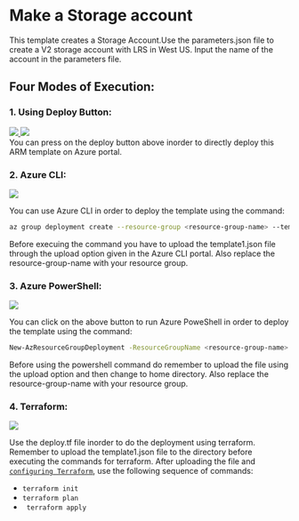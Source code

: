 # Make a Storage account


This template creates a Storage Account.Use the parameters.json file to create a V2 storage account with LRS in West US. Input the name of the account in the parameters file.


## Four Modes of Execution:<br/>
### 1. Using Deploy Button:
 <a href="https://portal.azure.com/#create/Microsoft.Template/uri/https%3A%2F%2Fraw.githubusercontent.com%2FSouradeep2304%2FAzure-Templates%2Fmaster%2FStorage%20Template%2Ftemplate1.json" target="_blank">
    <img src="http://azuredeploy.net/deploybutton.png"/>
</a>
<a href="http://armviz.io/#/?load=https%3A%2F%2Fraw.githubusercontent.com%2FSouradeep2304%2FAzure-Templates%2Fmaster%2FStorage%20Template%2Ftemplate1.json" target="_blank">
    <img src="http://armviz.io/visualizebutton.png"/>
</a><br/>
You can press on the deploy button above inorder to directly deploy this ARM template on Azure portal.<br/>

### 2. Azure CLI:
<a href="https://shell.azure.com" target="_blank">
 <img name="launch-cloud-shell" src="https://docs.microsoft.com/azure/includes/media/cloud-shell-try-it/launchcloudshell.png" data-linktype="external">
</a></br>

You can use Azure CLI in order to deploy the template using the command:
```bash
az group deployment create --resource-group <resource-group-name> --template-file template1.json 
```
Before execuing the command you have to upload the template1.json file through the upload option given in the Azure CLI portal. Also replace the resource-group-name with your resource group.<br/>

### 3. Azure PowerShell:
 <a href="https://shell.azure.com" target="_blank">
 <img name="launch-cloud-shell" src="https://docs.microsoft.com/azure/includes/media/cloud-shell-try-it/launchcloudshell.png" data-linktype="external">
</a></br>

 You can click on the above button to run Azure PoweShell in order to deploy the template using the command:
```bash
New-AzResourceGroupDeployment -ResourceGroupName <resource-group-name> -TemplateFile template1.json
``` 
Before using the powershell command do remember to upload the file using the upload option and then change to home directory. Also replace the resource-group-name with your resource group.

### 4. Terraform:
<a href="https://shell.azure.com" target="_blank">
 <img name="launch-cloud-shell" src="https://docs.microsoft.com/azure/includes/media/cloud-shell-try-it/launchcloudshell.png" data-linktype="external">
</a></br>

Use the deploy.tf file inorder to do the deployment using terraform. Remember to upload the template1.json file to the directory before executing the commands for terraform. After uploading the file and [`configuring Terraform`](https://docs.microsoft.com/en-us/azure/virtual-machines/linux/terraform-install-configure), use the following sequence of commands:
 - ```terraform init ```
 - ```terraform plan ``` 
 - ``` terraform apply```
